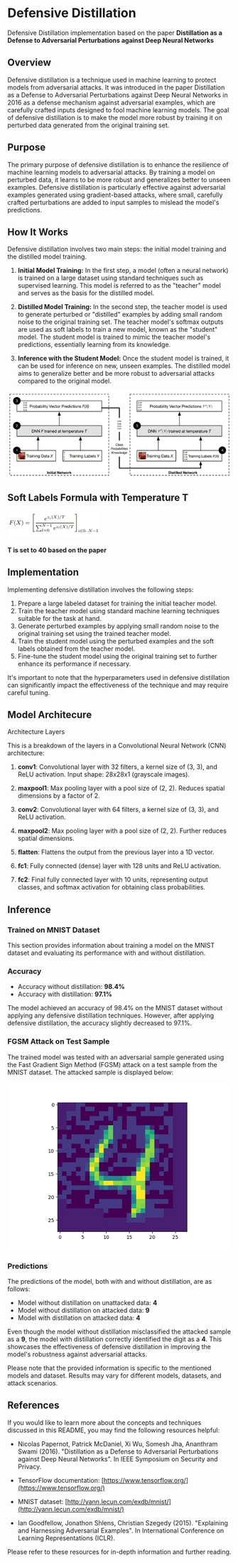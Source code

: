 # Defensive Distillation
Defensive Distillation implementation based on the paper **Distillation as a Defense to Adversarial Perturbations against Deep Neural Networks**

## Overview

Defensive distillation is a technique used in machine learning to protect models from adversarial attacks. It was introduced in the paper Distillation as a Defense to Adversarial Perturbations against Deep Neural Networks in 2016 as a defense mechanism against adversarial examples, which are carefully crafted inputs designed to fool machine learning models. The goal of defensive distillation is to make the model more robust by training it on perturbed data generated from the original training set.


## Purpose

The primary purpose of defensive distillation is to enhance the resilience of machine learning models to adversarial attacks. By training a model on perturbed data, it learns to be more robust and generalizes better to unseen examples. Defensive distillation is particularly effective against adversarial examples generated using gradient-based attacks, where small, carefully crafted perturbations are added to input samples to mislead the model's predictions.

## How It Works

Defensive distillation involves two main steps: the initial model training and the distilled model training.

1. **Initial Model Training:** In the first step, a model (often a neural network) is trained on a large dataset using standard techniques such as supervised learning. This model is referred to as the "teacher" model and serves as the basis for the distilled model.

2. **Distilled Model Training:** In the second step, the teacher model is used to generate perturbed or "distilled" examples by adding small random noise to the original training set. The teacher model's softmax outputs are used as soft labels to train a new model, known as the "student" model. The student model is trained to mimic the teacher model's predictions, essentially learning from its knowledge.

3. **Inference with the Student Model:** Once the student model is trained, it can be used for inference on new, unseen examples. The distilled model aims to generalize better and be more robust to adversarial attacks compared to the original model.

![model pipeline](/images/model_pipeline.jpg)

## Soft Labels Formula with Temperature T
![softmax formula with temperature t](/images/soft_label_formula.jpg)

**T is set to 40 based on the paper**


## Implementation

Implementing defensive distillation involves the following steps:

1. Prepare a large labeled dataset for training the initial teacher model.
2. Train the teacher model using standard machine learning techniques suitable for the task at hand.
3. Generate perturbed examples by applying small random noise to the original training set using the trained teacher model.
4. Train the student model using the perturbed examples and the soft labels obtained from the teacher model.
5. Fine-tune the student model using the original training set to further enhance its performance if necessary.

It's important to note that the hyperparameters used in defensive distillation can significantly impact the effectiveness of the technique and may require careful tuning.

## Model Architecure
Architecture Layers

This is a breakdown of the layers in a Convolutional Neural Network (CNN) architecture:

1. **conv1**: Convolutional layer with 32 filters, a kernel size of (3, 3), and ReLU activation. Input shape: 28x28x1 (grayscale images).

2. **maxpool1**: Max pooling layer with a pool size of (2, 2). Reduces spatial dimensions by a factor of 2.

3. **conv2**: Convolutional layer with 64 filters, a kernel size of (3, 3), and ReLU activation.

4. **maxpool2**: Max pooling layer with a pool size of (2, 2). Further reduces spatial dimensions.

5. **flatten**: Flattens the output from the previous layer into a 1D vector.

6. **fc1**: Fully connected (dense) layer with 128 units and ReLU activation.

7. **fc2**: Final fully connected layer with 10 units, representing output classes, and softmax activation for obtaining class probabilities.


## Inference

### Trained on MNIST Dataset

This section provides information about training a model on the MNIST dataset and evaluating its performance with and without distillation.

### Accuracy

- Accuracy without distillation: **98.4%**
- Accuracy with distillation: **97.1%**

The model achieved an accuracy of 98.4% on the MNIST dataset without applying any defensive distillation techniques. However, after applying defensive distillation, the accuracy slightly decreased to 97.1%.

### FGSM Attack on Test Sample

The trained model was tested with an adversarial sample generated using the Fast Gradient Sign Method (FGSM) attack on a test sample from the MNIST dataset. The attacked sample is displayed below:

![Attacked Sample](/images/4.jpg)

### Predictions

The predictions of the model, both with and without distillation, are as follows:

- Model without distillation on unattacked data: **4**
- Model without distillation on attacked data: **9**
- Model with distillation on attacked data: **4**

Even though the model without distillation misclassified the attacked sample as a **9**, the model with distillation correctly identified the digit as a **4**. This showcases the effectiveness of defensive distillation in improving the model's robustness against adversarial attacks.

Please note that the provided information is specific to the mentioned models and dataset. Results may vary for different models, datasets, and attack scenarios.


## References

If you would like to learn more about the concepts and techniques discussed in this README, you may find the following resources helpful:

- Nicolas Papernot, Patrick McDaniel, Xi Wu, Somesh Jha, Ananthram Swami (2016). "Distillation as a Defense to Adversarial Perturbations against Deep Neural Networks". In IEEE Symposium on Security and Privacy.

- TensorFlow documentation: [https://www.tensorflow.org/](https://www.tensorflow.org/)

- MNIST dataset: [http://yann.lecun.com/exdb/mnist/](http://yann.lecun.com/exdb/mnist/)

- Ian Goodfellow, Jonathon Shlens, Christian Szegedy (2015). "Explaining and Harnessing Adversarial Examples". In International Conference on Learning Representations (ICLR).

Please refer to these resources for in-depth information and further reading.

